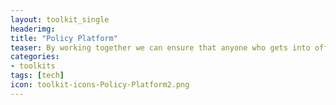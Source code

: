 ```yaml
---
layout: toolkit_single
headerimg:
title: "Policy Platform"
teaser: By working together we can ensure that anyone who gets into office advances policies that promote free speech, access, privacy, choice and openness. 
categories:
- toolkits
tags: [tech]
icon: toolkit-icons-Policy-Platform2.png
---
```


##
